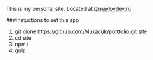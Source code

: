 This is my personal site. Located at [izmaylovdev.ru](http://izmaylovdev.ru)

###Instuctions to set this app
1. git clone https://github.com/Muxacuk/portfolio.git site
2. cd site
3. npm i
4. gulp

